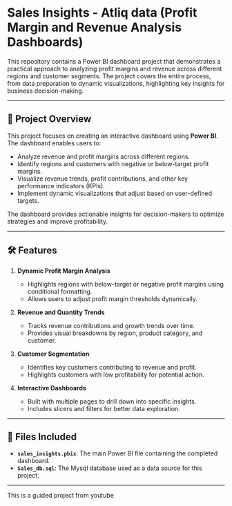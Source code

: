 # Sales Insights - Atliq data (Profit Margin and Revenue Analysis Dashboards)

This repository contains a Power BI dashboard project that demonstrates a practical approach to analyzing profit margins and revenue across different regions and customer segments. The project covers the entire process, from data preparation to dynamic visualizations, highlighting key insights for business decision-making.

---

## 🚀 Project Overview

This project focuses on creating an interactive dashboard using **Power BI**. The dashboard enables users to:

- Analyze revenue and profit margins across different regions.
- Identify regions and customers with negative or below-target profit margins.
- Visualize revenue trends, profit contributions, and other key performance indicators (KPIs).
- Implement dynamic visualizations that adjust based on user-defined targets.

The dashboard provides actionable insights for decision-makers to optimize strategies and improve profitability.

---

## 🛠 Features

1. **Dynamic Profit Margin Analysis**  
   - Highlights regions with below-target or negative profit margins using conditional formatting.  
   - Allows users to adjust profit margin thresholds dynamically.

2. **Revenue and Quantity Trends**  
   - Tracks revenue contributions and growth trends over time.  
   - Provides visual breakdowns by region, product category, and customer.

3. **Customer Segmentation**  
   - Identifies key customers contributing to revenue and profit.  
   - Highlights customers with low profitability for potential action.

4. **Interactive Dashboards**  
   - Built with multiple pages to drill down into specific insights.  
   - Includes slicers and filters for better data exploration.

---

## 📂 Files Included

- **`sales_insights.pbix`**: The main Power BI file containing the completed dashboard.  
- **`Sales_db.sql`**: The Mysql database used as a data source for this project.   

---

This is a guided project from youtube

